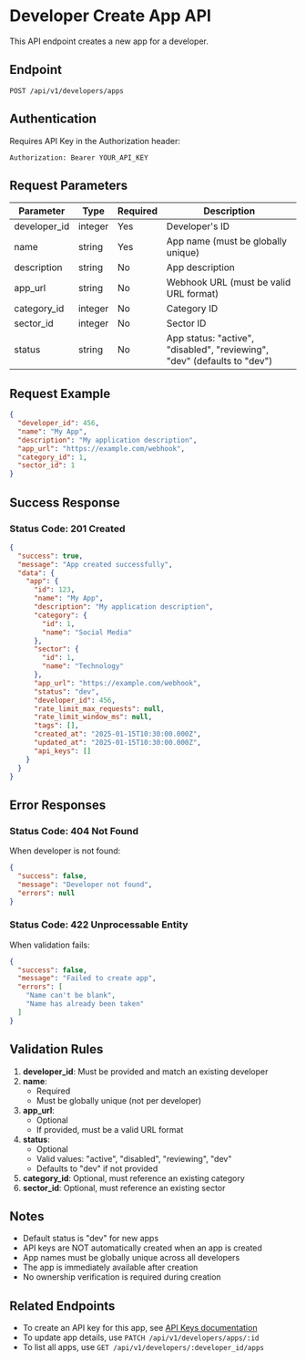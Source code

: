 # Developer Create App API

This API endpoint creates a new app for a developer.

## Endpoint

```
POST /api/v1/developers/apps
```

## Authentication

Requires API Key in the Authorization header:
```
Authorization: Bearer YOUR_API_KEY
```

## Request Parameters

| Parameter    | Type    | Required | Description |
|--------------|---------|----------|-------------|
| developer_id | integer | Yes      | Developer's ID |
| name         | string  | Yes      | App name (must be globally unique) |
| description  | string  | No       | App description |
| app_url      | string  | No       | Webhook URL (must be valid URL format) |
| category_id  | integer | No       | Category ID |
| sector_id    | integer | No       | Sector ID |
| status       | string  | No       | App status: "active", "disabled", "reviewing", "dev" (defaults to "dev") |

## Request Example

```json
{
  "developer_id": 456,
  "name": "My App",
  "description": "My application description",
  "app_url": "https://example.com/webhook",
  "category_id": 1,
  "sector_id": 1
}
```

## Success Response

### Status Code: 201 Created

```json
{
  "success": true,
  "message": "App created successfully",
  "data": {
    "app": {
      "id": 123,
      "name": "My App",
      "description": "My application description",
      "category": {
        "id": 1,
        "name": "Social Media"
      },
      "sector": {
        "id": 1,
        "name": "Technology"
      },
      "app_url": "https://example.com/webhook",
      "status": "dev",
      "developer_id": 456,
      "rate_limit_max_requests": null,
      "rate_limit_window_ms": null,
      "tags": [],
      "created_at": "2025-01-15T10:30:00.000Z",
      "updated_at": "2025-01-15T10:30:00.000Z",
      "api_keys": []
    }
  }
}
```

## Error Responses

### Status Code: 404 Not Found

When developer is not found:

```json
{
  "success": false,
  "message": "Developer not found",
  "errors": null
}
```

### Status Code: 422 Unprocessable Entity

When validation fails:

```json
{
  "success": false,
  "message": "Failed to create app",
  "errors": [
    "Name can't be blank",
    "Name has already been taken"
  ]
}
```

## Validation Rules

1. **developer_id**: Must be provided and match an existing developer
2. **name**: 
   - Required
   - Must be globally unique (not per developer)
3. **app_url**: 
   - Optional
   - If provided, must be a valid URL format
4. **status**: 
   - Optional
   - Valid values: "active", "disabled", "reviewing", "dev"
   - Defaults to "dev" if not provided
5. **category_id**: Optional, must reference an existing category
6. **sector_id**: Optional, must reference an existing sector

## Notes

- Default status is "dev" for new apps
- API keys are NOT automatically created when an app is created
- App names must be globally unique across all developers
- The app is immediately available after creation
- No ownership verification is required during creation

## Related Endpoints

- To create an API key for this app, see [API Keys documentation](./api_keys_create.md)
- To update app details, use `PATCH /api/v1/developers/apps/:id`
- To list all apps, use `GET /api/v1/developers/:developer_id/apps`


